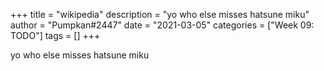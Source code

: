 +++
title = "wikipedia"
description = "yo who else misses hatsune miku"
author = "Pumpkan#2447"
date = "2021-03-05"
categories = ["Week 09: TODO"]
tags = []
+++

yo who else misses hatsune miku
